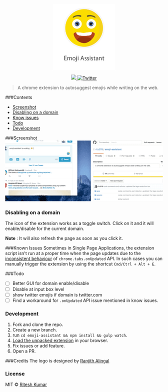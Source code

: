 <p align="center"><img src="assets/logo.png" align="center" alt="" width="200"></p>

<p align="center">
<a href="">
  <img src="https://img.shields.io/chrome-web-store/v/nimelepbpejjlbmoobocpfnjhihnpked.svg?style=flat"/>
</a>
<a href="https://twitter.com/intent/tweet?text=emoji-assistant%20%7C%20A%20chrome%20extension%20to%20autosuggest%20emojis%20while%20writing%20on%20the%20web.&amp;url='http%3A%2F%2Fbit.ly%2F1NIvT8A'&amp;hashtags=JavaScript">
   <img src="https://img.shields.io/twitter/url/https/github.com/ritz078/emoji-assistant.svg?style=social" alt="Twitter" style="max-width:100%;">
   </a>
   </p>

> A chrome extension to autosuggest emojis while writing on the web.

###Contents
* [Screenshot](#screenshot)
* [Disabling on a domain](#disabling-on-a-domain)
* [Know issues](#known-issues)
* [Todo](#todo)
* [Development](#development)

###Screenshot
![](assets/demo.gif)

### Disabling on a domain
The icon of the extension works as a toggle switch. Click on it and it will enable/disable for the current domain.

**Note** : It will also refresh the page as soon as you click it.

###Known Issues
Sometimes in Single Page Applications, the extension script isn't run at a proper time when the page updates due to the [inconsistent behaviour](http://stackoverflow.com/questions/27708352/chrome-tabs-onupdated-addlistener-called-multiple-times) of `chrome.tabs.onUpdated` API. In such cases you can manually trigger the extension by using the shortcut `Cmd/Ctrl + Alt + E`. 

###Todo

- [ ] Better GUI for domain enable/disable
- [ ] Disable at input box level
- [ ] show twitter emojis if domain is twitter.com
- [ ] Find a workaround for `.onUpdated` API issue mentioned in know issues.

### Development
1. Fork and clone the repo.
2. Create a new branch.
3. run `cd emoji-assistant && npm install && gulp watch`.
4. [Load the unpacked extension](https://developer.chrome.com/extensions/getstarted#unpacked) in your browser.
5. Fix issues or add feature.
6. Open a PR.

###Credits
The logo is designed by [Ranjith Alingal](https://dribbble.com/ranjithalingal)

### License
MIT © <a href="https://twitter.com/ritz078" target="_blank">Ritesh Kumar</a>
